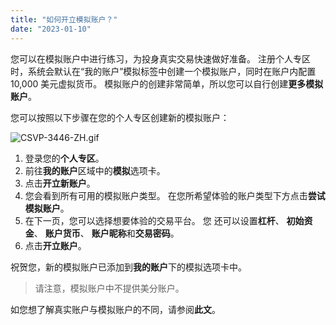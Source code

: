 ```yaml
---
title: "如何开立模拟账户？"
date: "2023-01-10"
---
```


您可以在模拟账户中进行练习，为投身真实交易快速做好准备。 注册个人专区时，系统会默认在“我的账户”模拟标签中创建一个模拟账户，同时在账户内配置 10,000 美元虚拟货币。 模拟账户的创建非常简单，所以您可以自行创建**更多模拟账户**。

您可以按照以下步骤在您的个人专区创建新的模拟账户：

![CSVP-3446-ZH.gif](https://testingcf.jsdelivr.net/gh/jarlin8/OSS@main/exhelp/CSVP-3446-ZH.gif)

1. 登录您的**个人专区**。
2. 前往**我的账户**区域中的**模拟**选项卡。
3. 点击**开立新账户**。
4. 您会看到所有可用的模拟账户类型。 在您所希望体验的账户类型下方点击**尝试模拟账户**。
5. 在下一页，您可以选择想要体验的交易平台。 您 还可以设置**杠杆**、 **初始资金**、 **账户货币**、 **账户昵称**和**交易密码**。
6. 点击**开立账户**。

祝贺您，新的模拟账户已添加到**我的账户**下的模拟选项卡中。

> 请注意，模拟账户中不提供美分账户。

如您想了解真实账户与模拟账户的不同，请参阅**此文**。
